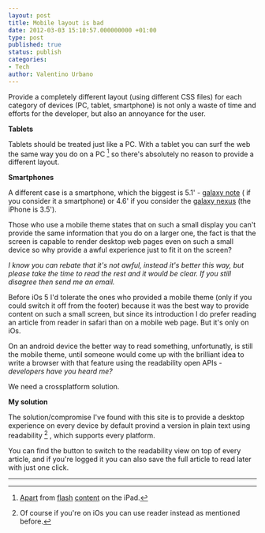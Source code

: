 ```yaml
---
layout: post
title: Mobile layout is bad
date: 2012-03-03 15:10:57.000000000 +01:00
type: post
published: true
status: publish
categories:
- Tech
author: Valentino Urbano 
---
```


Provide a completely different layout (using different CSS files) for each category of devices (PC, tablet, smartphone) is not only a waste of time and efforts for the developer, but also an annoyance for the user.

**Tablets**

Tablets should be treated just like a PC. With a tablet you can surf the web the same way you do on a PC [^1] so there's absolutely no reason to provide a different layout.

**Smartphones**

A different case is a smartphone, which the biggest is 5.1' - [galaxy note][1] ( if you consider it a smartphone) or 4.6' if you consider the [galaxy nexus][2] (the iPhone is 3.5').

Those who use a mobile theme states that on such a small display you can't provide the same information that you do on a larger one, the fact is that the screen is capable to render desktop web pages even on such a small device so why provide a awful experience just to fit it on the screen?

_I know you can rebate that it's not awful, instead it's better this way, but please take the time to read the rest and it would be clear. If you still disagree then send me an email._

Before iOs 5 I'd tolerate the ones who provided a mobile theme (only if you could switch it off from the footer) because it was the best way to provide content on such a small screen, but since its introduction I do prefer reading an article from reader in safari than on a mobile web page. But it's only on iOs.

On an android device the better way to read something, unfortunatly, is still the mobile theme, until someone would come up with the brilliant idea to write a browser with that feature using the readability open APIs - _developers have you heard me?_

We need a crossplatform solution.

**My solution**

The solution/compromise I've found with this site is to provide a desktop experience on every device by default provind a version in plain text using readability [^2] , which supports every platform.

You can find the button to switch to the readability view on top of every article, and if you're logged it you can also save the full article to read later with just one click.

---

  
[^1]: [Apart][4] from [flash][5] [content][6] on the iPad.  
  
[^2]: Of course if you're on iOs you can use reader instead as mentioned before.


[1]: http://www.samsung.com/global/microsite/galaxynote/note/image01.html?type=find
[2]: http://www.google.it/nexus/
[4]: http://www.apple.com/hotnews/thoughts-on-flash/
[5]: http://www.adobe.com/support/flashplayer/downloads.html
[6]: http://blogs.adobe.com/conversations/2011/11/flash-focus.html